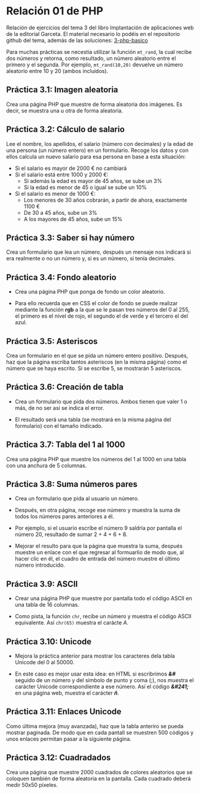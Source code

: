 # Relación 01 de PHP

Relación de ejercicios del tema 3 del libro Implantación de aplicaciones web de la editorial Garceta. El material necesario lo podéis en el repositorio github del tema, además de las soluciones: [3-php-basico](https://github.com/jorgesancheznet/libro-iaw/tree/master/3-php-basico)

Para muchas prácticas se necestia utilizar la función ```mt_rand```, la cual recibe dos números y retorna, como resultado, un número aleatorio entre el primero y el segunda. Por ejemplo, ```mt_rand(10,20)``` devuelve un número aleatorio entre 10 y 20 (ambos incluidos).

## **Práctica 3.1:** Imagen aleatoria

Crea una página PHP que muestre de forma aleatoria dos imágenes. Es decir, se muestra  una u otra de forma aleatoria.

## **Práctica 3.2:** Cálculo de salario

Lee el nombre, los apellidos, el salario (número con decimales) y la edad de una persona (un número entero) en un formulario.
Recoge los datos y con ellos calcula un nuevo salario para esa persona en base a esta situación:
  - Si el salario es mayor de 2000 € no cambiará
  - Si el salario está entre 1000 y 2000 €:
    - Si además la edad es mayor de 45 años, se sube un 3%
    - Si la edad es menor de 45 o igual se sube un 10%
  - Si el salario es menor de 1000 €:
    - Los menores de 30 años cobrarán, a partir de ahora, exactamente 1100 €
    - De 30 a 45 años, sube un 3%
    - A los mayores de 45 años, sube un 15%

## **Práctica 3.3:** Saber si hay número

Crea un formulario que lea un número, después un mensaje nos indicará si era realmente o no un número y, si es un número, si tenía decimales.

## **Práctica 3.4:** Fondo aleatorio

- Crea una página PHP que ponga de fondo un color aleatorio.

- Para ello recuerda que en CSS el color de fondo se puede realizar mediante la función **rgb** a la que se le pasan tres números del 0 al 255, el primero es el nivel de rojo, el segundo el de verde y el tercero el del azul.

## **Práctica 3.5:** Asteriscos

Crea un formulario en el que se pida un número entero positivo. Después, haz que la página escriba tantos asteriscos (en la misma página) como el número que se haya escrito. Si se escribe 5, se mostrarán 5 asteriscos.

## **Práctica 3.6:** Creación de tabla

- Crea un formulario que pida dos números. Ambos tienen que valer 1 o más, de no ser así se indica el error.

- El resultado será una tabla (se mostrará en la misma página del formulario) con el tamaño indicado.

## **Práctica 3.7:** Tabla del 1 al 1000

Crea una página PHP que muestre los números del 1 al 1000 en una tabla con una anchura de 5 columnas.

## **Práctica 3.8:** Suma números pares

- Crea un formulario que pida al usuario un número.

- Después, en otra página, recoge ese número y muestra la suma de todos los números pares anteriores a él.

- Por ejemplo, si el usuario escribe el número 9 saldría por pantalla el número 20, resultado de sumar 2 + 4 + 6 + 8.

- Mejorar el resulto para que la página que muestra la suma, después muestre un enlace con el que regresar al formuarlio de modo que, al hacer clic en él, el cuadro de entrada del número muestre el último número introducido.

## **Práctica 3.9:** ASCII

- Crear una página PHP que muestre por pantalla todo el código ASCII en una tabla de 16 columnas.

- Como pista, la función ```chr```, recibe un número y muestra el código ASCII equivalente. Así ```chr(65)``` muestra el carácte *A*.

## **Práctica 3.10:** Unicode

- Mejora la práctica anterior para mostrar los caracteres dela tabla Unicode del 0 al 50000.

- En este caso es mejor usar esta idea: en HTML si escribrimos ***&#*** seguido de un número y del símbolo de punto y coma (;), nos muestra el carácter Unicode correspondiente a ese número. Así el código ***&\#241;*** en una página web, muestra el carácter ***ñ***.

## **Práctica 3.11:** Enlaces Unicode

Como última mejora (muy avanzada), haz que la tabla anteriro se pueda mostrar paginada. De modo que en cada pantall se muestren 500 códigos y unos enlaces permitan pasar a la siguiente página.

## **Práctica 3.12:** Cuadradados

Crea una página que muestre 2000 cuadrados de colores aleatorios que se coloquen también de forma aleatoria en la pantalla. Cada cuadrado deberá medir 50x50 píxeles.
